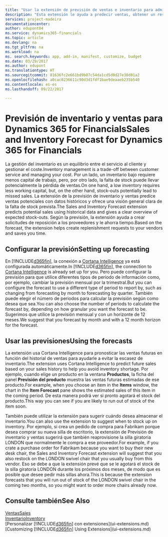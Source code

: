 ```yaml
---
title: "Usar la extensión de previsión de ventas e inventario para administrar el inventario | Documentos de Microsoft"
description: "Esta extensión le ayuda a predecir ventas, obtener un resumen claro de la falta de stock prevista e incluso le ayuda a crear solicitudes de reposición para proveedores."
services: project-madeira
documentationcenter: 
author: edupont04
ms.service: dynamics365-financials
ms.topic: article
ms.devlang: na
ms.tgt_pltfrm: na
ms.workload: na
ms. search.keywords: app, add-in, manifest, customize, budget
ms.date: 03/29/2017
ms.author: edupont
ms.translationtype: HT
ms.sourcegitcommit: 81636fc2e661bd9b07c54da1cd5d0d27e30d01a2
ms.openlocfilehash: a0cac0236611c90d3d1fdf1bae9deaaeb235b540
ms.contentlocale: es-es
ms.lasthandoff: 09/22/2017

---
```

# <a name="sales-and-inventory-forecast-for-dynamics-365-for-financials"></a><span data-ttu-id="1aa3c-103">Previsión de inventario y ventas para Dynamics 365 for Financials</span><span class="sxs-lookup"><span data-stu-id="1aa3c-103">Sales and Inventory Forecast for Dynamics 365 for Financials</span></span>
<span data-ttu-id="1aa3c-104">La gestión del inventario es un equilibrio entre el servicio al cliente y gestionar el coste.</span><span class="sxs-lookup"><span data-stu-id="1aa3c-104">Inventory management is a trade-off between customer service and managing your cost.</span></span> <span data-ttu-id="1aa3c-105">Por un lado, un inventario bajo requiere menos capital de trabajo, pero, por otro lado, la falta de stock puede llevar potencialmente la pérdida de ventas.</span><span class="sxs-lookup"><span data-stu-id="1aa3c-105">On one hand, a low inventory requires less working capital, but, on the other hand, stock-outs potentially lead to missed sales.</span></span> <span data-ttu-id="1aa3c-106">La extensión de la previsión de inventario y ventas predice ventas potenciales con datos históricos y ofrece una visión general clara de la falta de stock prevista.</span><span class="sxs-lookup"><span data-stu-id="1aa3c-106">The Sales and Inventory Forecast extension predicts potential sales using historical data and gives a clear overview of expected stock-outs.</span></span> <span data-ttu-id="1aa3c-107">Según la previsión, la extensión ayuda a crear solicitudes de reposición a los proveedores y le ahorra tiempo.</span><span class="sxs-lookup"><span data-stu-id="1aa3c-107">Based on the forecast, the extension helps create replenishment requests to your vendors and saves you time.</span></span>  

## <a name="setting-up-forecasting"></a><span data-ttu-id="1aa3c-108">Configurar la previsión</span><span class="sxs-lookup"><span data-stu-id="1aa3c-108">Setting up forecasting</span></span>
<span data-ttu-id="1aa3c-109">En [!INCLUDE[d365fin](includes/d365fin_md.md)], la conexión a [Cortana Intelligence](https://www.microsoft.com/en-us/cloud-platform/what-is-cortana-intelligence-suite) ya está configurada automáticamente.</span><span class="sxs-lookup"><span data-stu-id="1aa3c-109">In [!INCLUDE[d365fin](includes/d365fin_md.md)], the connection to [Cortana Intelligence](https://www.microsoft.com/en-us/cloud-platform/what-is-cortana-intelligence-suite) is already set up for you.</span></span> <span data-ttu-id="1aa3c-110">Pero puede configurar la previsión para que utilice diferentes tipos de periodo de información como, por ejemplo, cambiar la previsión mensual por la trimestral.</span><span class="sxs-lookup"><span data-stu-id="1aa3c-110">But you can configure the forecast to use a different type of period to report by, such as changing from forecasting by month to forecasting by quarter.</span></span> <span data-ttu-id="1aa3c-111">También puede elegir el número de periodos para calcular la previsión según como desea que sea.</span><span class="sxs-lookup"><span data-stu-id="1aa3c-111">You can also choose the number of periods to calculate the forecast by, depending on how granular you want the forecast to be.</span></span> <span data-ttu-id="1aa3c-112">Sugerimos que utilice la previsión mensual y con un horizonte de 12 meses.</span><span class="sxs-lookup"><span data-stu-id="1aa3c-112">We suggest that you forecast by month and with a 12 month horizon for the forecast.</span></span>  

## <a name="using-the-forecasts"></a><span data-ttu-id="1aa3c-113">Usar las previsiones</span><span class="sxs-lookup"><span data-stu-id="1aa3c-113">Using the forecasts</span></span>
<span data-ttu-id="1aa3c-114">La extensión usa Cortana Intelligence para pronosticar las ventas futuras en función del historial de ventas para ayudarle a evitar la escasez de inventario.</span><span class="sxs-lookup"><span data-stu-id="1aa3c-114">The extension uses Cortana Intelligence to predict future sales based on your sales history to help you avoid inventory shortage.</span></span> <span data-ttu-id="1aa3c-115">Por ejemplo, cuando elige un producto en la ventana **Productos**, la ficha del panel **Previsión del producto** muestra las ventas futuras estimadas de ese producto.</span><span class="sxs-lookup"><span data-stu-id="1aa3c-115">For example, when you choose an item in the **Items** window, the chart in the **Item Forecast** pane shows the estimated sales of this item in the coming period.</span></span> <span data-ttu-id="1aa3c-116">De esta manera podrá ver si pronto agotará el stock del producto.</span><span class="sxs-lookup"><span data-stu-id="1aa3c-116">This way you can see if you are likely to run out of stock of the item soon.</span></span>  

<span data-ttu-id="1aa3c-117">También puede utilizar la extensión para sugerir cuándo desea almacenar el inventario.</span><span class="sxs-lookup"><span data-stu-id="1aa3c-117">You can also use the extension to suggest when to stock up on inventory.</span></span> <span data-ttu-id="1aa3c-118">Por ejemplo, si crea un pedido de compra para Fabrikam porque desea comprar su nueva silla de escritorio, la extensión de Previsión de inventario y ventas sugerirá que también reaprovisione la silla giratoria LONDON que normalmente le compra a ese proveedor.</span><span class="sxs-lookup"><span data-stu-id="1aa3c-118">For example, if you crate a purchase order for Fabrikam because you want to buy their new desk chair, the Sales and Inventory Forecast extension will suggest that you also restock on the LONDON swivel chair that you usually buy from this vendor.</span></span> <span data-ttu-id="1aa3c-119">Eso se debe a que la extensión prevé que se le agotará el stock de la silla giratoria LONDON durante los próximos dos meses, de modo que es posible que desee pedir más sillas ahora.</span><span class="sxs-lookup"><span data-stu-id="1aa3c-119">This is because the extension forecasts that you will run out of stock of the LONDON swivel chair in the coming two months, so you might want to order more chairs already now.</span></span>  

## <a name="see-also"></a><span data-ttu-id="1aa3c-120">Consulte también</span><span class="sxs-lookup"><span data-stu-id="1aa3c-120">See Also</span></span>
[<span data-ttu-id="1aa3c-121">Ventas</span><span class="sxs-lookup"><span data-stu-id="1aa3c-121">Sales</span></span>](sales-manage-sales.md)  
[<span data-ttu-id="1aa3c-122">Inventario</span><span class="sxs-lookup"><span data-stu-id="1aa3c-122">Inventory</span></span>](inventory-manage-inventory.md)  
<span data-ttu-id="1aa3c-123">[Personalizar [!INCLUDE[d365fin](includes/d365fin_md.md)] con extensiones](ui-extensions.md)</span><span class="sxs-lookup"><span data-stu-id="1aa3c-123">[Customizing [!INCLUDE[d365fin](includes/d365fin_md.md)] Using Extensions](ui-extensions.md)</span></span>  

